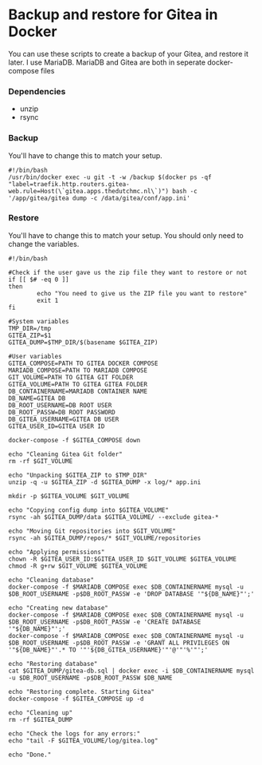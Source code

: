 # Backup and restore for Gitea in Docker
You can use these scripts to create a backup of your Gitea, and restore it later. I use MariaDB.
MariaDB and Gitea are both in seperate docker-compose files

### Dependencies
- unzip
- rsync

### Backup
You'll have to change this to match your setup.
```
#!/bin/bash
/usr/bin/docker exec -u git -t -w /backup $(docker ps -qf "label=traefik.http.routers.gitea-web.rule=Host(\`gitea.apps.thedutchmc.nl\`)") bash -c '/app/gitea/gitea dump -c /data/gitea/conf/app.ini'
```

### Restore
You'll have to change this to match your setup. You should only need to change the variables.
```
#!/bin/bash

#Check if the user gave us the zip file they want to restore or not
if [[ $# -eq 0 ]]
then
        echo "You need to give us the ZIP file you want to restore"
        exit 1
fi

#System variables
TMP_DIR=/tmp
GITEA_ZIP=$1
GITEA_DUMP=$TMP_DIR/$(basename $GITEA_ZIP)

#User variables
GITEA_COMPOSE=PATH TO GITEA DOCKER COMPOSE
MARIADB_COMPOSE=PATH TO MARIADB COMPOSE
GIT_VOLUME=PATH TO GITEA GIT FOLDER
GITEA_VOLUME=PATH TO GITEA GITEA FOLDER
DB_CONTAINERNAME=MARIADB CONTAINER NAME
DB_NAME=GITEA DB
DB_ROOT_USERNAME=DB ROOT USER
DB_ROOT_PASSW=DB ROOT PASSWORD
DB_GITEA_USERNAME=GITEA DB USER
GITEA_USER_ID=GITEA USER ID

docker-compose -f $GITEA_COMPOSE down

echo "Cleaning Gitea Git folder"
rm -rf $GIT_VOLUME

echo "Unpacking $GITEA_ZIP to $TMP_DIR"
unzip -q -u $GITEA_ZIP -d $GITEA_DUMP -x log/* app.ini

mkdir -p $GITEA_VOLUME $GIT_VOLUME

echo "Copying config dump into $GITEA_VOLUME"
rsync -ah $GITEA_DUMP/data $GITEA_VOLUME/ --exclude gitea-*

echo "Moving Git repositories into $GIT_VOLUME"
rsync -ah $GITEA_DUMP/repos/* $GIT_VOLUME/repositories

echo "Applying permissions"
chown -R $GITEA_USER_ID:$GITEA_USER_ID $GIT_VOLUME $GITEA_VOLUME
chmod -R g+rw $GIT_VOLUME $GITEA_VOLUME

echo "Cleaning database"
docker-compose -f $MARIADB_COMPOSE exec $DB_CONTAINERNAME mysql -u $DB_ROOT_USERNAME -p$DB_ROOT_PASSW -e 'DROP DATABASE '"${DB_NAME}"';'

echo "Creating new database"
docker-compose -f $MARIADB_COMPOSE exec $DB_CONTAINERNAME mysql -u $DB_ROOT_USERNAME -p$DB_ROOT_PASSW -e 'CREATE DATABASE '"${DB_NAME}"';'
docker-compose -f $MARIADB_COMPOSE exec $DB_CONTAINERNAME mysql -u $DB_ROOT_USERNAME -p$DB_ROOT_PASSW -e 'GRANT ALL PRIVILEGES ON '"${DB_NAME}"'.* TO '"'${DB_GITEA_USERNAME}'"'@'"'%'"';'

echo "Restoring database"
cat $GITEA_DUMP/gitea-db.sql | docker exec -i $DB_CONTAINERNAME mysql -u $DB_ROOT_USERNAME -p$DB_ROOT_PASSW $DB_NAME

echo "Restoring complete. Starting Gitea"
docker-compose -f $GITEA_COMPOSE up -d

echo "Cleaning up"
rm -rf $GITEA_DUMP

echo "Check the logs for any errors:"
echo "tail -F $GITEA_VOLUME/log/gitea.log"

echo "Done."
```